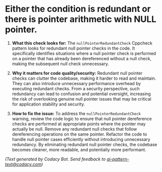 # Either the condition is redundant or there is pointer arithmetic with NULL pointer.

1. **What this check looks for:**
   The `nullPointerRedundantCheck` Cppcheck pattern looks for redundant null pointer checks in the code. It specifically identifies situations where a null pointer check is performed on a pointer that has already been dereferenced without a null check, making the subsequent null check unnecessary.

2. **Why it matters for code quality/security:**
   Redundant null pointer checks can clutter the codebase, making it harder to read and maintain. They can also introduce unnecessary performance overhead by executing redundant checks. From a security perspective, such redundancy can lead to confusion and potential oversight, increasing the risk of overlooking genuine null pointer issues that may be critical for application stability and security.

3. **How to fix the issue:**
   To address the `nullPointerRedundantCheck` warning, review the code logic to ensure that null pointer dereference checks are performed at appropriate points where the pointer may actually be null. Remove any redundant null checks that follow dereferencing operations on the same pointer. Refactor the code to handle null pointer cases efficiently without introducing unnecessary redundancy. By eliminating redundant null pointer checks, the codebase becomes cleaner, more readable, and potentially more performant.

_(Text generated by Codacy Bot. Send feedback to ai-pattern-text@codacy.com)_
